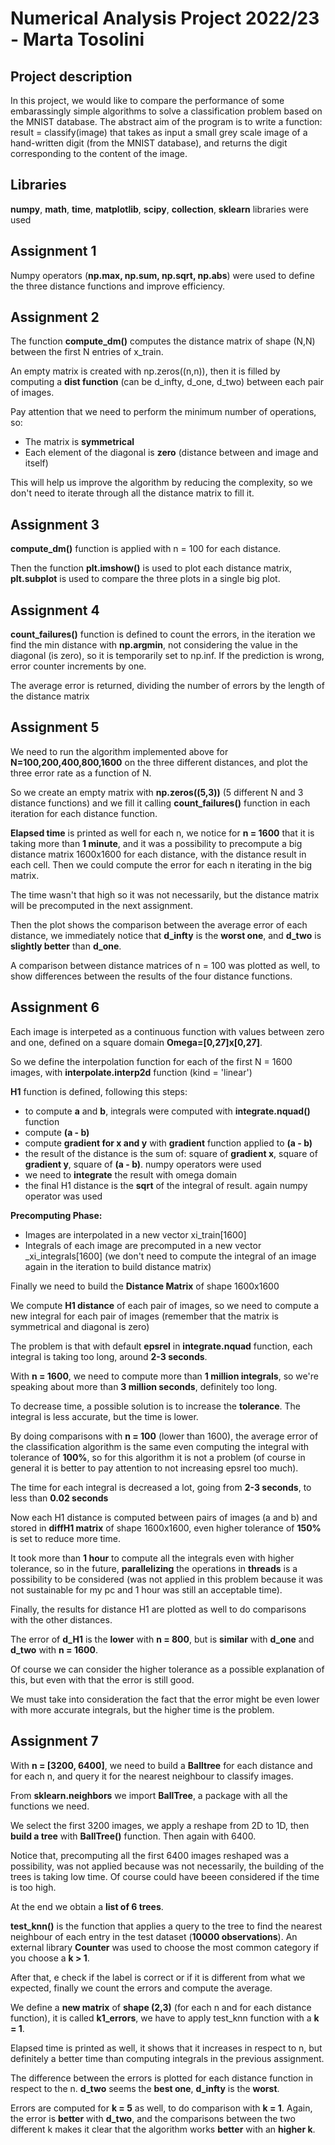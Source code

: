 # Numerical Analysis Project 2022/23 - Marta Tosolini

## Project description

In this project, we would like to compare the performance of some embarassingly simple algorithms to solve a classification problem based on the MNIST database.
The abstract aim of the program is to write a function:
result = classify(image)
that takes as input a small grey scale image of a hand-written digit (from the MNIST database), and returns the digit corresponding to the content of the image.

## Libraries

**numpy**, **math**, **time**, **matplotlib**, **scipy**, **collection**, **sklearn** libraries were used


## Assignment 1

Numpy operators (**np.max, np.sum, np.sqrt, np.abs**) were used to define the three distance functions and improve efficiency.

## Assignment 2

The function **compute_dm()** computes the distance matrix of shape (N,N) between the first N entries of x_train.

An empty matrix is created with np.zeros((n,n)), then it is filled by computing a **dist function** (can be d_infty, d_one, d_two) between each pair of images. 

Pay attention that we need to perform the minimum number of operations, so:
- The matrix is **symmetrical**
- Each element of the diagonal is **zero** (distance between and image and itself)

This will help us improve the algorithm by reducing the complexity, so we don't need to iterate through all the distance matrix to fill it.

## Assignment 3

**compute_dm()** function is applied with n = 100 for each distance. 

Then the function **plt.imshow()** is used to plot each distance matrix, **plt.subplot** is used to compare the three plots in a single big plot.

## Assignment 4

**count_failures()** function is defined to count the errors, in the iteration we find the min distance with **np.argmin**, not considering the value in the diagonal (is zero), so it is temporarily set to np.inf. If the prediction is wrong, error counter increments by one.

The average error is returned, dividing the number of errors by the length of the distance matrix


## Assignment 5

We need to run the algorithm implemented above for **N=100,200,400,800,1600** on the three different distances, and plot the three error rate as a function of N.

So we create an empty matrix with **np.zeros((5,3))** (5 different N and 3 distance functions) and we fill it calling **count_failures()** function in each iteration for each distance function. 

**Elapsed time** is printed as well for each n, we notice for **n = 1600** that it is taking more than **1 minute**, and it was a possibility to precompute a big distance matrix 1600x1600 for each distance, with the distance result in each cell. Then we could compute the error for each n iterating in the big matrix.

The time wasn't that high so it was not necessarily, but the distance matrix will be precomputed in the next assignment.

Then the plot shows the comparison between the average error of each distance, we immediately notice that **d_infty** is the **worst one**, and **d_two** is **slightly better** than **d_one**.

A comparison between distance matrices of n = 100 was plotted as well, to show differences between the results of the four distance functions.

## Assignment 6

Each image is interpeted as a continuous function with values between zero and one, defined on a square domain **Omega=[0,27]x[0,27]**.

So we define the interpolation function for each of the first N = 1600 images, with **interpolate.interp2d** function (kind = 'linear')

**H1** function is defined, following this steps: 
- to compute **a** and **b**, integrals were computed with **integrate.nquad()** function
- compute **(a - b)**
- compute **gradient for x and y** with **gradient** function applied to **(a - b)**
- the result of the distance is the sum of: square of **gradient x**, square of **gradient y**, square of **(a - b)**. numpy operators were used
- we need to **integrate** the result with omega domain
- the final H1 distance is the **sqrt** of the integral of result. again numpy operator was used

**Precomputing Phase:**
- Images are interpolated in a new vector xi_train[1600]
- Integrals of each image are precomputed in a new vector _xi_integrals[1600] (we don't need to compute the integral of an image again in the iteration to build distance matrix)

Finally we need to build the **Distance Matrix** of shape 1600x1600

We compute **H1 distance** of each pair of images, so we need to compute a new integral for each pair of images (remember that the matrix is symmetrical and diagonal is zero)

The problem is that with default **epsrel** in **integrate.nquad** function, each integral is taking too long, around **2-3 seconds**.

With **n = 1600**, we need to compute more than **1 million integrals**, so we're speaking about more than **3 million seconds**, definitely too long.

To decrease time, a possible solution is to increase the **tolerance**. The integral is less accurate, but the time is lower.

By doing comparisons with **n = 100** (lower than 1600), the average error of the classification algorithm is the same even computing the integral with tolerance of **100%**, so for this algorithm it is not a problem (of course in general it is better to pay attention to not increasing epsrel too much). 

The time for each integral is decreased a lot, going from **2-3 seconds**, to less than **0.02 seconds**

Now each H1 distance is computed between pairs of images (a and b) and stored in **diffH1 matrix** of shape 1600x1600, even higher tolerance of **150%** is set to reduce more time.

It took more than **1 hour** to compute all the integrals even with higher tolerance, so in the future, **parallelizing** the operations in **threads** is a possibility to be considered (was not applied in this problem because it was not sustainable for my pc and 1 hour was still an acceptable time).

Finally, the results for distance H1 are plotted as well to do comparisons with the other distances. 

The error of **d_H1** is the **lower** with **n = 800**, but is **similar** with **d_one** and **d_two** with **n = 1600**. 

Of course we can consider the higher tolerance as a possible explanation of this, but even with that the error is still good. 

We must take into consideration the fact that the error might be even lower with more accurate integrals, but the higher time is the problem.

## Assignment 7

With **n = [3200, 6400]**, we need to build a **Balltree** for each distance and for each n, and query it for the nearest neighbour to classify images.

From **sklearn.neighbors** we import **BallTree**, a package with all the functions we need.

We select the first 3200 images, we apply a reshape from 2D to 1D, then **build a tree** with **BallTree()** function. Then again with 6400.

Notice that, precomputing all the first 6400 images reshaped was a possibility, was not applied because was not necessarily, the building of the trees is taking low time. Of course could have beeen considered if the time is too high.

At the end we obtain a **list of 6 trees**.

**test_knn()** is the function that applies a query to the tree to find the nearest neighbour of each entry in the test dataset (**10000 observations**). An external library **Counter** was used to choose the most common category if you choose a **k > 1**. 

After that, e check if the label is correct or if it is different from what we expected, finally we count the errors and compute the average.

We define a **new matrix** of **shape (2,3)** (for each n and for each distance function), it is called **k1_errors**, we have to apply test_knn function with a **k = 1**. 

Elapsed time is printed as well, it shows that it increases in respect to n, but definitely a better time than computing integrals in the previous assignment. 

The difference between the errors is plotted for each distance function in respect to the n. **d_two** seems the **best one**, **d_infty** is the **worst**.

Errors are computed for **k = 5** as well, to do comparison with **k = 1**. Again, the error is **better** with **d_two**, and the comparisons between the two different k makes it clear that the algorithm works **better** with an **higher k**.






